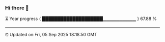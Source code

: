 ### Hi there 👋

⏳ Year progress { ████████████████████▁▁▁▁▁▁▁▁▁▁ } 67.88 %

---

⏰ Updated on Fri, 05 Sep 2025 18:18:50 GMT
